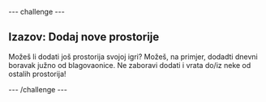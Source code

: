 \--- challenge \---

## Izazov: Dodaj nove prostorije

Možeš li dodati još prostorija svojoj igri? Možeš, na primjer, dodadti dnevni boravak južno od blagovaonice. Ne zaboravi dodati i vrata do/iz neke od ostalih prostorija!

\--- /challenge \---